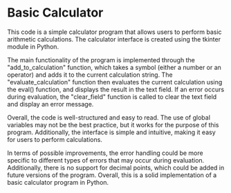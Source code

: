 # Basic Calculator
 
This code is a simple calculator program that allows users to perform basic arithmetic calculations. The calculator interface is created using the tkinter module in Python.

The main functionality of the program is implemented through the "add_to_calculation" function, which takes a symbol (either a number or an operator) and adds it to the current calculation string. The "evaluate_calculation" function then evaluates the current calculation using the eval() function, and displays the result in the text field. If an error occurs during evaluation, the "clear_field" function is called to clear the text field and display an error message.

Overall, the code is well-structured and easy to read. The use of global variables may not be the best practice, but it works for the purpose of this program. Additionally, the interface is simple and intuitive, making it easy for users to perform calculations.

In terms of possible improvements, the error handling could be more specific to different types of errors that may occur during evaluation. Additionally, there is no support for decimal points, which could be added in future versions of the program. Overall, this is a solid implementation of a basic calculator program in Python.
